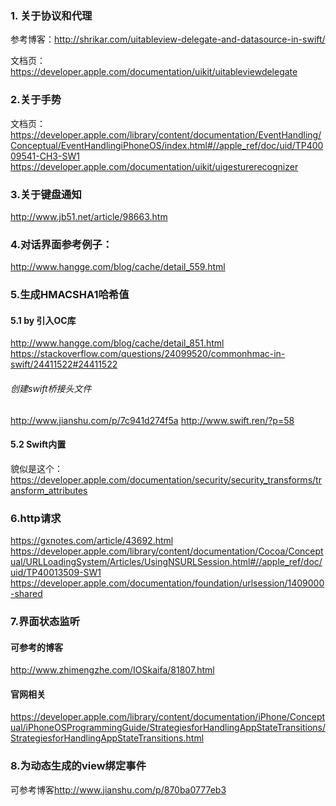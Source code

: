 ### 1. 关于协议和代理
参考博客：<http://shrikar.com/uitableview-delegate-and-datasource-in-swift/>

文档页：
<https://developer.apple.com/documentation/uikit/uitableviewdelegate>

### 2.关于手势
文档页：<https://developer.apple.com/library/content/documentation/EventHandling/Conceptual/EventHandlingiPhoneOS/index.html#//apple_ref/doc/uid/TP40009541-CH3-SW1>
<https://developer.apple.com/documentation/uikit/uigesturerecognizer>

### 3.关于键盘通知
<http://www.jb51.net/article/98663.htm>

### 4.对话界面参考例子：
<http://www.hangge.com/blog/cache/detail_559.html>

### 5.生成HMACSHA1哈希值
#### 5.1 by 引入OC库
<http://www.hangge.com/blog/cache/detail_851.html>
<https://stackoverflow.com/questions/24099520/commonhmac-in-swift/24411522#24411522>

###### 创建swift桥接头文件
<http://www.jianshu.com/p/7c941d274f5a>
<http://www.swift.ren/?p=58>

#### 5.2 Swift内置
貌似是这个：<https://developer.apple.com/documentation/security/security_transforms/transform_attributes>

### 6.http请求
<https://gxnotes.com/article/43692.html>
<https://developer.apple.com/library/content/documentation/Cocoa/Conceptual/URLLoadingSystem/Articles/UsingNSURLSession.html#//apple_ref/doc/uid/TP40013509-SW1>
<https://developer.apple.com/documentation/foundation/urlsession/1409000-shared>

### 7.界面状态监听
#### 可参考的博客
<http://www.zhimengzhe.com/IOSkaifa/81807.html>

#### 官网相关
<https://developer.apple.com/library/content/documentation/iPhone/Conceptual/iPhoneOSProgrammingGuide/StrategiesforHandlingAppStateTransitions/StrategiesforHandlingAppStateTransitions.html>

### 8.为动态生成的view绑定事件
可参考博客<http://www.jianshu.com/p/870ba0777eb3>
